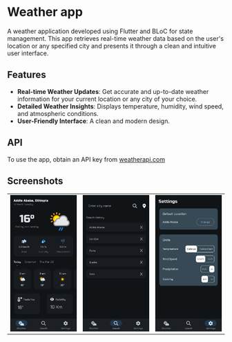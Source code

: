 # Weather app

A weather application developed using Flutter and BLoC for state management. This app retrieves real-time weather data based on the user's location or any specified city and presents it through a clean and intuitive user interface.


## Features

- **Real-time Weather Updates**: Get accurate and up-to-date weather information for your current location or any city of your choice.
- **Detailed Weather Insights**: Displays temperature, humidity, wind speed, and atmospheric conditions.
- **User-Friendly Interface**: A clean and modern design.

## API

To use the app, obtain an API key from [weatherapi.com](https://www.weatherapi.com/)

## Screenshots

|                                           |                                           |                                           |
| ----------------------------------------- | ----------------------------------------- | ----------------------------------------- |
| <img src="screenshots/ss1.jpg" width=200> | <img src="screenshots/ss2.jpg" width=200> | <img src="screenshots/ss3.jpg" width=200> |


